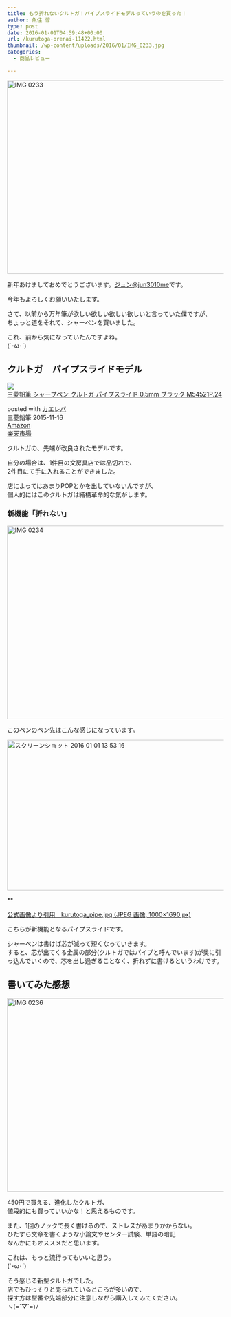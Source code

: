```yaml
---
title: もう折れないクルトガ！パイプスライドモデルっていうのを買った！
author: 魚住 惇
type: post
date: 2016-01-01T04:59:48+00:00
url: /kurutoga-orenai-11422.html
thumbnail: /wp-content/uploads/2016/01/IMG_0233.jpg
categories:
  - 商品レビュー

---
```

<img decoding="async" loading="lazy" src="/wp-content/uploads/2016/01/IMG_0233.jpg" alt="IMG 0233" title="IMG_0233.JPG" border="0" width="600" height="450" /><!--more-->

新年あけましておめでとうございます。[ジュン@jun3010me][1]です。

今年もよろしくお願いいたします。

さて、以前から万年筆が欲しい欲しい欲しい欲しいと言っていた僕ですが、  
ちょっと道をそれて、シャーペンを買いました。

これ、前から気になっていたんですよね。  
(\`･ω･´)

## クルトガ　パイプスライドモデル

<div class="kaerebalink-box">
  <div class="kaerebalink-image">
    <a href="http://www.amazon.co.jp/exec/obidos/ASIN/B017BDDZ7I/jn050191-22/ref=nosim/" target="_blank" ><img decoding="async" src="http://ecx.images-amazon.com/images/I/41wGtg3IdmL._SL160_.jpg" style="border: none;" /></a>
  </div>
  <div class="kaerebalink-info">
    <div class="kaerebalink-name">
      <a href="http://www.amazon.co.jp/exec/obidos/ASIN/B017BDDZ7I/jn050191-22/ref=nosim/" target="_blank" >三菱鉛筆 シャープペン クルトガ パイプスライド 0.5mm ブラック M54521P.24</a></p>
      <div class="kaerebalink-powered-date">
        posted with <a href="http://kaereba.com" rel="nofollow" target="_blank">カエレバ</a>
      </div>
    </div>
    <div class="kaerebalink-detail">
      三菱鉛筆 2015-11-16
    </div>
    <div class="kaerebalink-link1">
      <div class="shoplinkamazon">
        <a href="http://www.amazon.co.jp/gp/search?keywords=%83p%83C%83v%83X%83%89%83C%83h%83%82%83f%83%8B&#038;__mk_ja_JP=%83J%83%5E%83J%83i&#038;tag=jn050191-22" target="_blank" >Amazon</a>
      </div>
      <div class="shoplinkrakuten">
        <a href="http://hb.afl.rakuten.co.jp/hgc/13c945af.7f4d37c0.13c945b0.d426235d/?pc=http%3A%2F%2Fsearch.rakuten.co.jp%2Fsearch%2Fmall%2F%25E3%2583%2591%25E3%2582%25A4%25E3%2583%2597%25E3%2582%25B9%25E3%2583%25A9%25E3%2582%25A4%25E3%2583%2589%25E3%2583%25A2%25E3%2583%2587%25E3%2583%25AB%2F-%2Ff.1-p.1-s.1-sf.0-st.A-v.2%3Fx%3D0%26scid%3Daf_ich_link_urltxt%26m%3Dhttp%3A%2F%2Fm.rakuten.co.jp%2F" target="_blank" >楽天市場</a>
      </div>
    </div>
  </div>
  <div class="booklink-footer" style="clear: left">
  </div>
</div>

クルトガの、先端が改良されたモデルです。

自分の場合は、1件目の文房具店では品切れで、  
2件目にて手に入れることができました。

店によってはあまりPOPとかを出していないんですが、  
個人的にはこのクルトガは結構革命的な気がします。

### 新機能「折れない」

<img decoding="async" loading="lazy" src="/wp-content/uploads/2016/01/IMG_0234.jpg" alt="IMG 0234" title="IMG_0234.JPG" border="0" width="600" height="450" />  
  
このペンのペン先はこんな感じになっています。

<img decoding="async" loading="lazy" src="/wp-content/uploads/2016/01/f03a1697d76ec8e66e01958f677b1410.png" alt="スクリーンショット 2016 01 01 13 53 16" title="スクリーンショット 2016-01-01 13.53.16.png" border="0" width="599" height="350" />  
  
**</p> 

<a href="http://www.mpuni.co.jp/feature_file/file/kurutoga_pipe.jpg" target="_blank">公式画像より引用　kurutoga_pipe.jpg (JPEG 画像, 1000&#215;1690 px)</a>

</b>  
こちらが新機能となるパイプスライドです。

シャーペンは書けば芯が減って短くなっていきます。  
すると、芯が出てくる金属の部分(クルトガではパイプと呼んでいます)が奥に引っ込んでいくので、<span class="b">芯を出し過ぎることなく、折れずに書ける</span>というわけです。



## 書いてみた感想

<img decoding="async" loading="lazy" src="/wp-content/uploads/2016/01/IMG_0236.jpg" alt="IMG 0236" title="IMG_0236.JPG" border="0" width="600" height="450" />  
  
450円で買える、進化したクルトガ、  
値段的にも買っていいかな！と思えるものです。

また、1回のノックで長く書けるので、ストレスがあまりかからない。  
ひたすら文章を書くような<span class="futoaka">小論文やセンター試験、単語の暗記</span>  
なんかにもオススメだと思います。

これは、もっと流行ってもいいと思う。  
(\`･ω･´)

そう感じる新型クルトガでした。  
店でもひっそりと売られているところが多いので、  
探す方は型番や先端部分に注意しながら購入してみてください。  
ヽ(=´▽\`=)ﾉ

 [1]: https://twitter.com/jun3010me